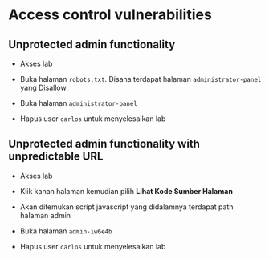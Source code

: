 # Access control vulnerabilities

## Unprotected admin functionality
- Akses lab

- Buka halaman `robots.txt`. Disana terdapat halaman `administrator-panel` yang Disallow


- Buka halaman `administrator-panel`

- Hapus user `carlos` untuk menyelesaikan lab

## Unprotected admin functionality with unpredictable URL
- Akses lab

- Klik kanan halaman kemudian pilih **Lihat Kode Sumber Halaman**

- Akan ditemukan script javascript yang didalamnya terdapat path halaman admin

- Buka halaman `admin-iw6e4b`

- Hapus user `carlos` untuk menyelesaikan lab
